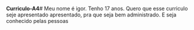 **Curriculo-A4**#
Meu nome é igor.
Tenho 17 anos.
Quero que esse curriculo seje apresentado apresentado, pra que seja bem administrado.
E seja conhecido pelas pessoas
